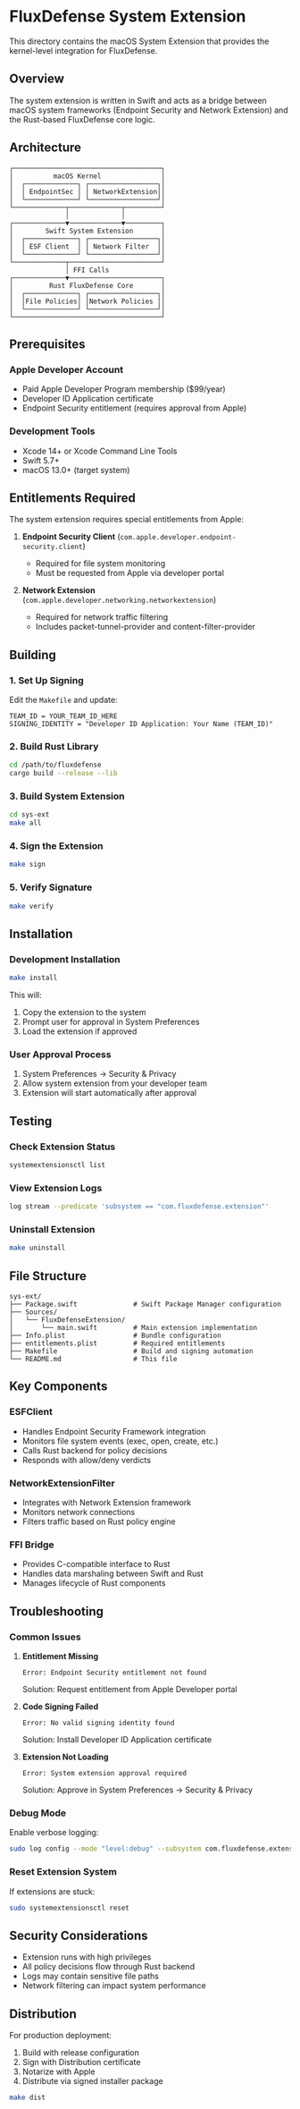 # FluxDefense System Extension

This directory contains the macOS System Extension that provides the kernel-level integration for FluxDefense.

## Overview

The system extension is written in Swift and acts as a bridge between macOS system frameworks (Endpoint Security and Network Extension) and the Rust-based FluxDefense core logic.

## Architecture

```
┌─────────────────────────────────────┐
│          macOS Kernel               │
│  ┌─────────────┐ ┌─────────────────┐│
│  │ EndpointSec │ │ NetworkExtension││
│  └─────────────┘ └─────────────────┘│
└─────────────┬─────────────┬─────────┘
              │             │
┌─────────────▼─────────────▼─────────┐
│        Swift System Extension       │
│  ┌─────────────┐ ┌─────────────────┐│
│  │ ESF Client  │ │ Network Filter  ││
│  └─────────────┘ └─────────────────┘│
└─────────────┬───────────────────────┘
              │ FFI Calls
┌─────────────▼───────────────────────┐
│         Rust FluxDefense Core       │
│  ┌─────────────┐ ┌─────────────────┐│
│  │File Policies│ │Network Policies ││
│  └─────────────┘ └─────────────────┘│
└─────────────────────────────────────┘
```

## Prerequisites

### Apple Developer Account
- Paid Apple Developer Program membership ($99/year)
- Developer ID Application certificate
- Endpoint Security entitlement (requires approval from Apple)

### Development Tools
- Xcode 14+ or Xcode Command Line Tools
- Swift 5.7+
- macOS 13.0+ (target system)

## Entitlements Required

The system extension requires special entitlements from Apple:

1. **Endpoint Security Client** (`com.apple.developer.endpoint-security.client`)
   - Required for file system monitoring
   - Must be requested from Apple via developer portal

2. **Network Extension** (`com.apple.developer.networking.networkextension`)
   - Required for network traffic filtering
   - Includes packet-tunnel-provider and content-filter-provider

## Building

### 1. Set Up Signing
Edit the `Makefile` and update:
```make
TEAM_ID = YOUR_TEAM_ID_HERE
SIGNING_IDENTITY = "Developer ID Application: Your Name (TEAM_ID)"
```

### 2. Build Rust Library
```bash
cd /path/to/fluxdefense
cargo build --release --lib
```

### 3. Build System Extension
```bash
cd sys-ext
make all
```

### 4. Sign the Extension
```bash
make sign
```

### 5. Verify Signature
```bash
make verify
```

## Installation

### Development Installation
```bash
make install
```

This will:
1. Copy the extension to the system
2. Prompt user for approval in System Preferences
3. Load the extension if approved

### User Approval Process
1. System Preferences → Security & Privacy
2. Allow system extension from your developer team
3. Extension will start automatically after approval

## Testing

### Check Extension Status
```bash
systemextensionsctl list
```

### View Extension Logs
```bash
log stream --predicate 'subsystem == "com.fluxdefense.extension"'
```

### Uninstall Extension
```bash
make uninstall
```

## File Structure

```
sys-ext/
├── Package.swift              # Swift Package Manager configuration
├── Sources/
│   └── FluxDefenseExtension/
│       └── main.swift         # Main extension implementation
├── Info.plist                 # Bundle configuration
├── entitlements.plist         # Required entitlements
├── Makefile                   # Build and signing automation
└── README.md                  # This file
```

## Key Components

### ESFClient
- Handles Endpoint Security Framework integration
- Monitors file system events (exec, open, create, etc.)
- Calls Rust backend for policy decisions
- Responds with allow/deny verdicts

### NetworkExtensionFilter
- Integrates with Network Extension framework
- Monitors network connections
- Filters traffic based on Rust policy engine

### FFI Bridge
- Provides C-compatible interface to Rust
- Handles data marshaling between Swift and Rust
- Manages lifecycle of Rust components

## Troubleshooting

### Common Issues

1. **Entitlement Missing**
   ```
   Error: Endpoint Security entitlement not found
   ```
   Solution: Request entitlement from Apple Developer portal

2. **Code Signing Failed**
   ```
   Error: No valid signing identity found
   ```
   Solution: Install Developer ID Application certificate

3. **Extension Not Loading**
   ```
   Error: System extension approval required
   ```
   Solution: Approve in System Preferences → Security & Privacy

### Debug Mode
Enable verbose logging:
```bash
sudo log config --mode "level:debug" --subsystem com.fluxdefense.extension
```

### Reset Extension System
If extensions are stuck:
```bash
sudo systemextensionsctl reset
```

## Security Considerations

- Extension runs with high privileges
- All policy decisions flow through Rust backend
- Logs may contain sensitive file paths
- Network filtering can impact system performance

## Distribution

For production deployment:
1. Build with release configuration
2. Sign with Distribution certificate
3. Notarize with Apple
4. Distribute via signed installer package

```bash
make dist
```